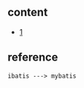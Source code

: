 ## content

- [1](https://github.com/gaoxinge/something/tree/master/learn%20java%20third-party%20library/mybatis/1)

## reference

```
ibatis ---> mybatis
```